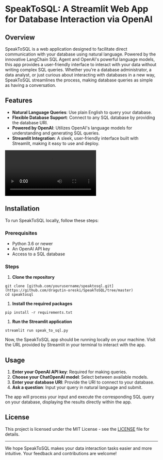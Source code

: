 # SpeakToSQL: A Streamlit Web App for Database Interaction via OpenAI

## Overview

SpeakToSQL is a web application designed to facilitate direct communication with your database using natural language. Powered by the innovative LangChain SQL Agent and OpenAI's powerful language models, this app provides a user-friendly interface to interact with your data without writing complex SQL queries. Whether you're a database administrator, a data analyst, or just curious about interacting with databases in a new way, SpeakToSQL streamlines the process, making database queries as simple as having a conversation.

## Features

- **Natural Language Queries**: Use plain English to query your database.
- **Flexible Database Support**: Connect to any SQL database by providing the database URI.
- **Powered by OpenAI**: Utilizes OpenAI's language models for understanding and generating SQL queries.
- **Streamlit Integration**: A sleek, user-friendly interface built with Streamlit, making it easy to use and deploy.


![SpeakToSQL Demo](speak_to_sql.mp4)

## Installation

To run SpeakToSQL locally, follow these steps:

### Prerequisites

- Python 3.6 or newer
- An OpenAI API key
- Access to a SQL database

### Steps

1. **Clone the repository**
```console   
git clone [github.com/yourusername/speaktosql.git](https://github.com/dragutin-oreski/SpeakToSQL/tree/master)
cd speaktosql
```

1. **Install the required packages**
```console
pip install -r requirements.txt
```

1. **Run the Streamlit application**
```console
streamlit run speak_to_sql.py
```

Now, the SpeakToSQL app should be running locally on your machine. Visit the URL provided by Streamlit in your terminal to interact with the app.

## Usage

1. **Enter your OpenAI API key**: Required for making queries.
2. **Choose your ChatOpenAI model**: Select between available models.
3. **Enter your database URI**: Provide the URI to connect to your database.
4. **Ask a question**: Input your query in natural language and submit.

The app will process your input and execute the corresponding SQL query on your database, displaying the results directly within the app.

## License

This project is licensed under the MIT License - see the [LICENSE](LICENSE) file for details.

---

We hope SpeakToSQL makes your data interaction tasks easier and more intuitive. Your feedback and contributions are welcome!
